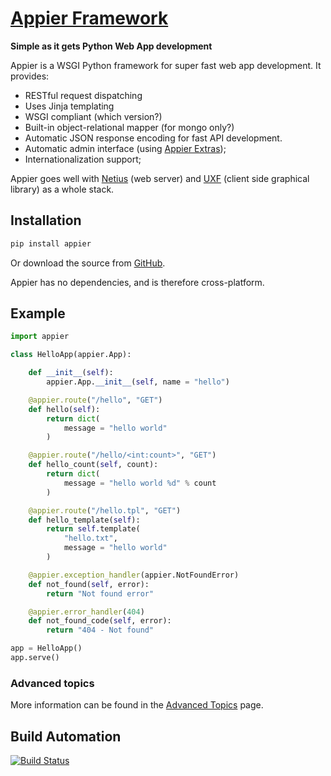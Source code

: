 # [Appier Framework](http://appier.hive.pt)

**Simple as it gets Python Web App development**

Appier is a WSGI Python framework for super fast web app development. It provides:

* RESTful request dispatching
* Uses Jinja templating
* WSGI compliant (which version?)
* Built-in object-relational mapper (for mongo only?)
* Automatic JSON response encoding for fast API development.
* Automatic admin interface (using [Appier Extras](https://github.com/hivesolutions/appier_extras));
* Internationalization support;

Appier goes well with [Netius](https://github.com/hivesolutions/netius) (web server) and [UXF](https://github.com/hivesolutions/uxf) (client side graphical library) as a whole stack.

## Installation

```bash
pip install appier
```

Or download the source from [GitHub](https://github.com/hivesolutions/appier).

Appier has no dependencies, and is therefore cross-platform.

## Example

```python
import appier

class HelloApp(appier.App):

    def __init__(self):
        appier.App.__init__(self, name = "hello")

    @appier.route("/hello", "GET")
    def hello(self):
        return dict(
            message = "hello world"
        )

    @appier.route("/hello/<int:count>", "GET")    
    def hello_count(self, count):
        return dict(
            message = "hello world %d" % count
        )

    @appier.route("/hello.tpl", "GET")
    def hello_template(self):
        return self.template(
            "hello.txt",
            message = "hello world"
        )

    @appier.exception_handler(appier.NotFoundError)
    def not_found(self, error):
        return "Not found error"

    @appier.error_handler(404)
    def not_found_code(self, error):
        return "404 - Not found"

app = HelloApp()
app.serve()
```

### Advanced topics

More information can be found in the [Advanced Topics](advanced.md) page.

## Build Automation

[![Build Status](https://travis-ci.org/hivesolutions/appier.png?branch=master)](https://travis-ci.org/hivesolutions/appier)
